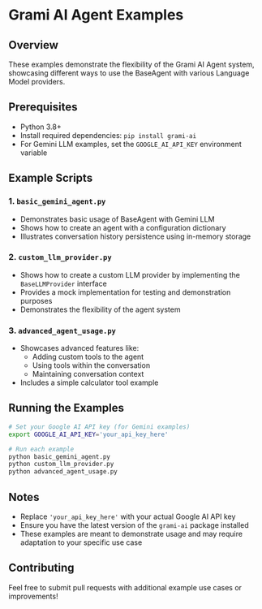 # Grami AI Agent Examples

## Overview
These examples demonstrate the flexibility of the Grami AI Agent system, showcasing different ways to use the BaseAgent with various Language Model providers.

## Prerequisites
- Python 3.8+
- Install required dependencies: `pip install grami-ai`
- For Gemini LLM examples, set the `GOOGLE_AI_API_KEY` environment variable

## Example Scripts

### 1. `basic_gemini_agent.py`
- Demonstrates basic usage of BaseAgent with Gemini LLM
- Shows how to create an agent with a configuration dictionary
- Illustrates conversation history persistence using in-memory storage

### 2. `custom_llm_provider.py`
- Shows how to create a custom LLM provider by implementing the `BaseLLMProvider` interface
- Provides a mock implementation for testing and demonstration purposes
- Demonstrates the flexibility of the agent system

### 3. `advanced_agent_usage.py`
- Showcases advanced features like:
  - Adding custom tools to the agent
  - Using tools within the conversation
  - Maintaining conversation context
- Includes a simple calculator tool example

## Running the Examples
```bash
# Set your Google AI API key (for Gemini examples)
export GOOGLE_AI_API_KEY='your_api_key_here'

# Run each example
python basic_gemini_agent.py
python custom_llm_provider.py
python advanced_agent_usage.py
```

## Notes
- Replace `'your_api_key_here'` with your actual Google AI API key
- Ensure you have the latest version of the `grami-ai` package installed
- These examples are meant to demonstrate usage and may require adaptation to your specific use case

## Contributing
Feel free to submit pull requests with additional example use cases or improvements!
